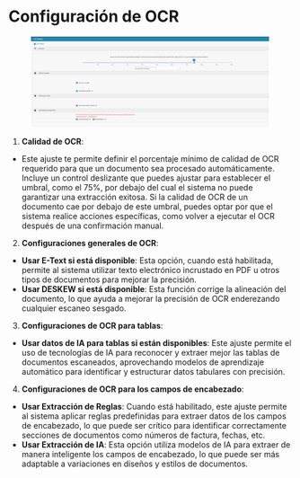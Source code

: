 # Configuración de OCR

<figure><img src="../../../.gitbook/assets/Bildschirmfoto 2024-05-08 um 11.01.00.png" alt=""><figcaption></figcaption></figure>

1. **Calidad de OCR**:
* Este ajuste te permite definir el porcentaje mínimo de calidad de OCR requerido para que un documento sea procesado automáticamente. Incluye un control deslizante que puedes ajustar para establecer el umbral, como el 75%, por debajo del cual el sistema no puede garantizar una extracción exitosa. Si la calidad de OCR de un documento cae por debajo de este umbral, puedes optar por que el sistema realice acciones específicas, como volver a ejecutar el OCR después de una confirmación manual.
2. **Configuraciones generales de OCR**:
* **Usar E-Text si está disponible**: Esta opción, cuando está habilitada, permite al sistema utilizar texto electrónico incrustado en PDF u otros tipos de documentos para mejorar la precisión.
* **Usar DESKEW si está disponible**: Esta función corrige la alineación del documento, lo que ayuda a mejorar la precisión de OCR enderezando cualquier escaneo sesgado.
3. **Configuraciones de OCR para tablas**:
* **Usar datos de IA para tablas si están disponibles**: Este ajuste permite el uso de tecnologías de IA para reconocer y extraer mejor las tablas de documentos escaneados, aprovechando modelos de aprendizaje automático para identificar y estructurar datos tabulares con precisión.
4. **Configuraciones de OCR para los campos de encabezado**:
* **Usar Extracción de Reglas**: Cuando está habilitado, este ajuste permite al sistema aplicar reglas predefinidas para extraer datos de los campos de encabezado, lo que puede ser crítico para identificar correctamente secciones de documentos como números de factura, fechas, etc.
* **Usar Extracción de IA**: Esta opción utiliza modelos de IA para extraer de manera inteligente los campos de encabezado, lo que puede ser más adaptable a variaciones en diseños y estilos de documentos.
